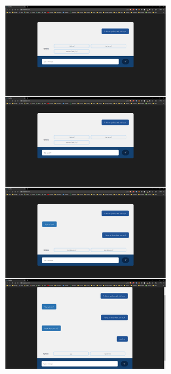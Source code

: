 ![start chat](./start%20chat.png)
![write text](./write%20text.png)
![reply](./reply.png)
![end chat](./end%20chat.png)

